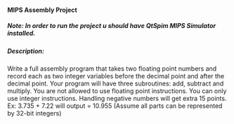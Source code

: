 #### MIPS Assembly Project

##### Note: In order to run the project u should have QtSpim MIPS Simulator installed.

##### Description:
Write a full assembly program that takes two floating point numbers and record each as two integer variables before the decimal point and after the decimal point. Your program will have three subroutines: add, subtract and multiply. You are not allowed to use floating point instructions. You can only use integer instructions. Handling negative numbers will get extra 15 points. Ex: 3.735 + 7.22 will output = 10.955 (Assume all parts can be represented by 32-bit integers)
